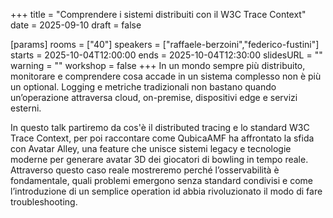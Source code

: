 +++
title = "Comprendere i sistemi distribuiti con il W3C Trace Context"
date = 2025-09-10
draft = false

[params]
rooms = ["40"]
speakers = ["raffaele-berzoini","federico-fustini"]
starts = 2025-10-04T12:00:00
ends = 2025-10-04T12:30:00
slidesURL = ""
warning = ""
workshop = false
+++
In un mondo sempre più distribuito, monitorare e comprendere cosa accade in un sistema complesso non è più un optional. Logging e metriche tradizionali non bastano quando un’operazione attraversa cloud, on-premise, dispositivi edge e servizi esterni.
 
In questo talk partiremo da cos'è il distributed tracing e lo standard W3C Trace Context, per poi raccontare come QubicaAMF ha affrontato la sfida con Avatar Alley, una feature che unisce sistemi legacy e tecnologie moderne per generare avatar 3D dei giocatori di bowling in tempo reale. Attraverso questo caso reale mostreremo perché l’osservabilità è fondamentale, quali problemi emergono senza standard condivisi e come l’introduzione di un semplice operation id abbia rivoluzionato il modo di fare troubleshooting.